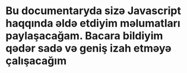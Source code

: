 # Bu documentaryda sizə Javascript haqqında əldə etdiyim məlumatları paylaşacağam. Bacara bildiyim qədər sadə və geniş izah etməyə çalışacağım